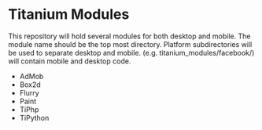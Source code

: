 Titanium Modules
================

This repository will hold several modules for both desktop and mobile. The module name should be the top most directory. Platform subdirectories will be used to 
separate desktop and mobile. (e.g. titanium_modules/facebook/) will contain mobile and desktop code.

* AdMob
* Box2d
* Flurry
* Paint
* TiPhp
* TiPython